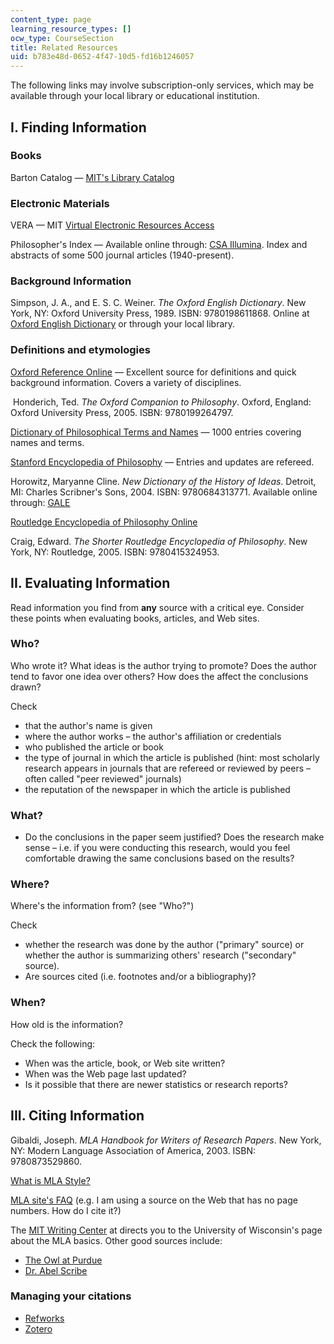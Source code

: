 ```yaml
---
content_type: page
learning_resource_types: []
ocw_type: CourseSection
title: Related Resources
uid: b783e48d-0652-4f47-10d5-fd16b1246057
---
```


The following links may involve subscription-only services, which may be available through your local library or educational institution.

I. Finding Information
----------------------

### Books

Barton Catalog — [MIT's Library Catalog](http://library.mit.edu/F/?func=file&file_name=find-b)

### Electronic Materials

VERA — MIT [Virtual Electronic Resources Access](http://vera.mit.edu)

Philosopher's Index — Available online through: [CSA Illumina](http://usage.csa.com/usage/usage.php). Index and abstracts of some 500 journal articles (1940-present).

### Background Information

Simpson, J. A., and E. S. C. Weiner. _The Oxford English Dictionary_. New York, NY: Oxford University Press, 1989. ISBN: 9780198611868. Online at [Oxford English Dictionary](http://oed.com/) or through your local library.

### Definitions and etymologies

[Oxford Reference Online](http://www.oxfordreference.com/view/10.1093/acref/9780198609957.001.0001/acref-9780198609957-e-3404?rskey=7leKMf&result=1&q=global) — Excellent source for definitions and quick background information. Covers a variety of disciplines.

 Honderich, Ted. _The Oxford Companion to Philosophy_. Oxford, England: Oxford University Press, 2005. ISBN: 9780199264797.

[Dictionary of Philosophical Terms and Names](http://philosophypages.com/dy/index.htm) — 1000 entries covering names and terms.

[Stanford Encyclopedia of Philosophy](http://plato.stanford.edu/contents.html) — Entries and updates are refereed.

Horowitz, Maryanne Cline. _New Dictionary of the History of Ideas_. Detroit, MI: Charles Scribner's Sons, 2004. ISBN: 9780684313771. Available online through: [GALE](http://www.gale.cengage.com/)

[Routledge Encyclopedia of Philosophy Online](http://www.rep.routledge.com/)

Craig, Edward. _The Shorter Routledge Encyclopedia of Philosophy_. New York, NY: Routledge, 2005. ISBN: 9780415324953.

II. Evaluating Information
--------------------------

Read information you find from **any** source with a critical eye. Consider these points when evaluating books, articles, and Web sites.

### Who?

Who wrote it? What ideas is the author trying to promote? Does the author tend to favor one idea over others? How does the affect the conclusions drawn?

Check

*   that the author's name is given
*   where the author works – the author's affiliation or credentials
*   who published the article or book
*   the type of journal in which the article is published (hint: most scholarly research appears in journals that are refereed or reviewed by peers – often called "peer reviewed" journals)
*   the reputation of the newspaper in which the article is published

### What?

*   Do the conclusions in the paper seem justified? Does the research make sense – i.e. if you were conducting this research, would you feel comfortable drawing the same conclusions based on the results?

### Where?

Where's the information from? (see "Who?")

Check

*   whether the research was done by the author ("primary" source) or whether the author is summarizing others' research ("secondary" source).
*   Are sources cited (i.e. footnotes and/or a bibliography)?

### When?

How old is the information?

Check the following:

*   When was the article, book, or Web site written?
*   When was the Web page last updated?
*   Is it possible that there are newer statistics or research reports?

III. Citing Information
-----------------------

Gibaldi, Joseph. _MLA Handbook for Writers of Research Papers_. New York, NY: Modern Language Association of America, 2003. ISBN: 9780873529860.

[What is MLA Style?](http://mla.org/MLA-Style)

[MLA site's FAQ](https://style.mla.org/?_ga=2.179288676.1994382283.1589900639-555236222.1589900639) (e.g. I am using a source on the Web that has no page numbers. How do I cite it?)

The [MIT Writing Center](http://web.mit.edu/writing/) at directs you to the University of Wisconsin's page about the MLA basics. Other good sources include:

*   [The Owl at Purdue](http://owl.english.purdue.edu/owl/resource/557/01/)
*   [Dr. Abel Scribe](https://www.yumpu.com/en/document/view/11289534/apa-style-precis-dr-abel-scribes-guides-to-style-documentation)

### Managing your citations

*   [Refworks](https://refworks.proquest.com/)
*   [Zotero](http://www.zotero.org/)
